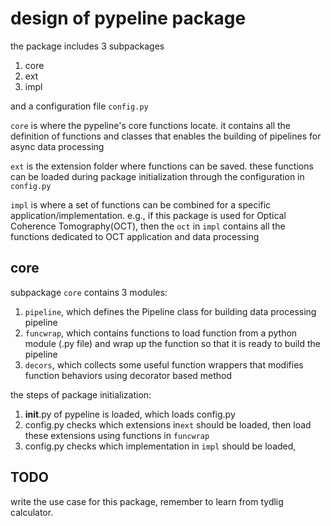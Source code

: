 # design of pypeline package

the package includes 3 subpackages
1. core
2. ext
3. impl

and a configuration file `config.py`

`core` is where the pypeline's core functions locate.
it contains all the definition of functions and classes
that enables the building of pipelines for async data
processing

`ext` is the extension folder where functions can be saved.
these functions can be loaded during package initialization
through the configuration in `config.py`

`impl` is where a set of functions can be combined for a
specific application/implementation. e.g., if this
package is used for Optical Coherence Tomography(OCT),
then the `oct` in `impl` contains all the functions dedicated
to OCT application and data processing

## core
subpackage `core` contains 3 modules:
1. `pipeline`, which defines the Pipeline class for building
data processing pipeline
2. `funcwrap`, which contains functions to load function from
a python module (.py file) and wrap up the function so
that it is ready to build the pipeline
3. `decors`, which collects some useful function wrappers
that modifies function behaviors using decorator based method

the steps of package initialization:
1. __init__.py of pypeline is loaded, which loads config.py
2. config.py checks which extensions in`ext` should be loaded,
then load these extensions using functions in `funcwrap`
3. config.py checks which implementation in `impl` should
be loaded,

## TODO
write the use case for this package, remember to learn from tydlig
calculator.
